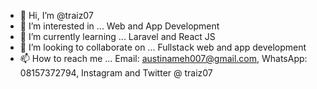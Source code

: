 - 👋 Hi, I’m @traiz07
- 👀 I’m interested in ... Web and App Development
- 🌱 I’m currently learning ... Laravel and React JS
- 💞️ I’m looking to collaborate on ... Fullstack web and app development
- 📫 How to reach me ... Email: austinameh007@gmail.com, WhatsApp: 08157372794, Instagram and Twitter @ traiz07

<!---
traiz07/traiz07 is a ✨ special ✨ repository because its `README.md` (this file) appears on your GitHub profile.
You can click the Preview link to take a look at your changes.
--->
